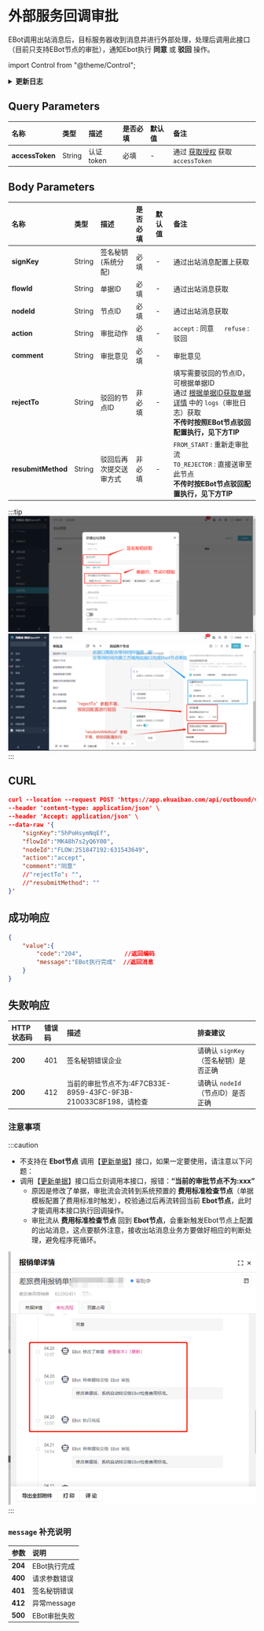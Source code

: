 # 外部服务回调审批
EBot调用出站消息后，目标服务器收到消息并进行外部处理，处理后调用此接口（目前只支持EBot节点的审批），通知Ebot执行 **同意** 或 **驳回** 操作。

import Control from "@theme/Control";

<Control
method="POST"
url="/api/outbound/v1/approval"
/>

<details>
  <summary><b>更新日志</b></summary>
  <div>

  - [**2.0.0**](/updateLog/update-log#200) 
    - 🐞 新增了 `resubmitMethod`（驳回后再次提交送审方式）参数，支持选择驳回后送审方式。

  </div>
</details>

## Query Parameters

| 名称 | 类型 | 描述 | 是否必填 | 默认值 | 备注 |
| :--- | :--- | :--- | :--- |:--- | :--- |
| **accessToken** | String | 认证token | 必填 | - | 通过 [获取授权](/docs/open-api/getting-started/auth) 获取 `accessToken` |

## Body Parameters

| 名称 | 类型 | 描述 | 是否必填 | 默认值 | 备注                                                                                                                                   |
| :--- | :--- | :--- | :--- |:----|:-------------------------------------------------------------------------------------------------------------------------------------|
| **signKey**  | String | 签名秘钥(系统分配) | 必填  | -   | 通过出站消息配置上获取                                                                                                                          |
| **flowId**   | String | 单据ID	          | 必填  | -   | 通过出站消息获取                                                                                                                             |
| **nodeId**   | String | 节点ID	          | 必填  | -   | 通过出站消息获取                                                                                                                             |
| **action**   | String | 审批动作	      | 必填  | -   | `accept` : 同意 &emsp; `refuse` : 驳回                                                                                                   |
| **comment**  | String | 审批意见          | 必填  | -   | 审批意见                                                                                                                                 |
| **rejectTo** | String | 驳回的节点ID      | 非必填 | -   | 填写需要驳回的节点ID，可根据单据ID<br/>通过 [根据单据ID获取单据详情](/docs/open-api/flows/get-forms-details) 中的 `logs`（审批日志）获取<br/>**不传时按照EBot节点驳回配置执行，见下方TIP** |
| **resubmitMethod** | String | 驳回后再次提交送审方式 | 非必填 | -   | `FROM_START` : 重新走审批流<br/>`TO_REJECTOR` : 直接送审至此节点<br/>**不传时按EBot节点驳回配置执行，见下方TIP**                                                          |


[//记录文档，该参数不对外展示 2022年11月28日上线该参数]: # (| **ebotNodeOnly** | Boolean | 是否仅审批EBOT节点 | 非必填 | false | `true` : 可审批人工节点（仅支持 `action` = `accept` 的同意动作） <br/> `false` : 仅审批EBOT节点                           |)

:::tip
![image](images/出站参数获取.png)
![image](images/接口介绍.png)
:::

## CURL
```json
curl --location --request POST 'https://app.ekuaibao.com/api/outbound/v1/approval?accessToken=Un0bxmbZ0w8c00' \
--header 'content-type: application/json' \
--header 'Accept: application/json' \
--data-raw '{
    "signKey":"5hPoHsymNqEf",
    "flowId":"MK48h7s2yQ6Y00",
    "nodeId":"FLOW:251847192:631543649",
    "action":"accept",
    "comment":"同意"
    //"rejectTo": "",
    //"resubmitMethod": ""
}'
```

## 成功响应
```json
{
	"value":{
        "code":"204",            //返回编码
        "message":"EBot执行完成"  //返回消息
    }
}
```

## 失败响应

| HTTP状态码 | 错误码 | 描述 | 排查建议 |
| :--- | :--- | :--- | :--- |
| **200** | 401 | 签名秘钥错误企业 | 请确认 `signKey`（签名秘钥）是否正确 |
| **200** | 412 | 当前的审批节点不为:4F7CB33E-8959-43FC-9F3B-210033C8F198，请检查 | 请确认 `nodeId`（节点ID）是否正确 |

### 注意事项
:::caution
- 不支持在 **Ebot节点** 调用【[更新单据](/docs/open-api/flows/update-form)】接口，如果一定要使用，请注意以下问题：
- 调用【[更新单据](/docs/open-api/flows/update-form)】接口后立刻调用本接口，报错：**“当前的审批节点不为:xxx”**
  - 原因是修改了单据，审批流会流转到系统预置的 **费用标准检查节点**（单据模板配置了费用标准时触发），校验通过后再流转回当前 **Ebot节点**，此时才能调用本接口执行回调操作。
  - 审批流从 **费用标准检查节点** 回到 **Ebot节点**，会重新触发Ebot节点上配置的出站消息，这点要额外注意，接收出站消息业务方要做好相应的判断处理，避免程序死循环。

![image](images/Ebot回调注意事项.png)
:::

### `message` 补充说明

| 参数 | 说明 |
|:--- |:--- |
| **204** | EBot执行完成 |
| **400** | 请求参数错误 |
| **401** | 签名秘钥错误 |
| **412** | 异常message |
| **500** | EBot审批失败 |
















